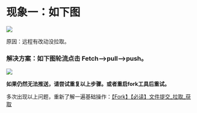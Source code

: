 # 现象一：如下图
![](https://cdn.nlark.com/yuque/0/2024/png/12926950/1712457581603-f95c330a-a419-40e9-b30b-7ada5d1ced5c.png)

原因：远程有改动没拉取。

### 解决方案：如下图轮流点击 Fetch-->pull-->push。
![](https://cdn.nlark.com/yuque/0/2024/png/12926950/1712457582110-290868c2-2499-463c-a6df-093e71c387ba.png)

**如果仍然无法推送，请尝试重复以上步骤。或者重启fork工具后重试。**

多次出现以上问题，重新了解一遍基础操作：[【Fork】【必读】文件提交_拉取_获取](https://snh48group.yuque.com/org-wiki-snh48group-ec9yge/rgqlf2/rk0b5vum1ygrc4g5)

